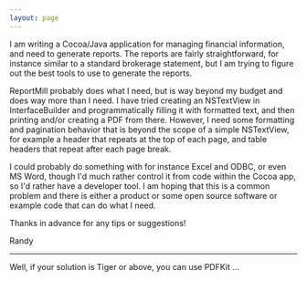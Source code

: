 ```yaml
---
layout: page
---
```


I am writing a Cocoa/Java application for managing financial information, and need to generate reports.  The reports are fairly straightforward, for instance similar to a standard brokerage statement, but I am trying to figure out the best tools to use to generate the reports.

ReportMill probably does what I need, but is way beyond my budget and does way more than I need.  I have tried creating an NSTextView in InterfaceBuilder and programmatically filling it with formatted text, and then printing and/or creating a PDF from there.  However, I need some formatting and pagination behavior that is beyond the scope of a simple NSTextView, for example a header that repeats at the top of each page, and table headers that repeat after each page break.

I could probably do something with for instance Excel and ODBC, or even MS Word, though I'd much rather control it from code within the Cocoa app, so I'd rather have a developer tool.  I am hoping that this is a common problem and there is either a product or some open source software or example code that can do what I need.

Thanks in advance for any tips or suggestions!

Randy

----

Well, if your solution is Tiger or above, you can use PDFKit ...
